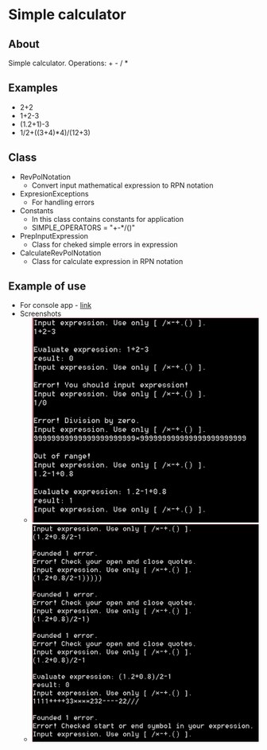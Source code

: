 # Simple calculator

## About
Simple calculator.
Operations: + - / *

## Examples
- 2+2
- 1+2-3
- (1.2+1)-3
- 1/2+((3+4)*4)/(12+3)

## Class
- RevPolNotation
	- Convert input mathematical expression to RPN notation
- ExpresionExceptions
	- For handling errors
- Constants
	- In this class contains constants for application
	- SIMPLE_OPERATORS = "+-*/()"
- PrepInputExpression
	- Class for cheked simple errors in expression
- CalculateRevPolNotation
	- Class for calculate expression in RPN notation

## Example of use
- For console app - [link](https://github.com/dipiash/Calculator/blob/master/CalcApp/Program.cs)
- Screenshots
	- ![1](https://github.com/dipiash/Calculator/blob/master/ScreenShots/1.PNG)
	- ![2](https://github.com/dipiash/Calculator/blob/master/ScreenShots/2.PNG)